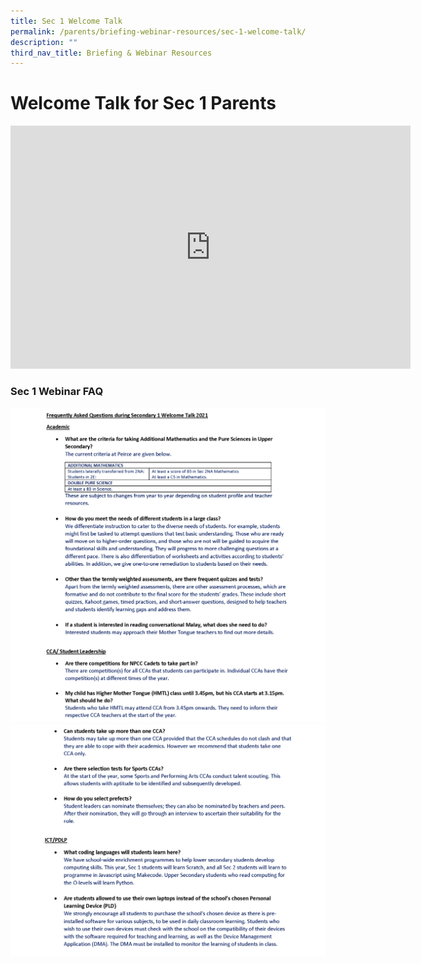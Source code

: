 ```yaml
---
title: Sec 1 Welcome Talk
permalink: /parents/briefing-webinar-resources/sec-1-welcome-talk/
description: ""
third_nav_title: Briefing & Webinar Resources
---
```


# **Welcome Talk for Sec 1 Parents**


<iframe allowfullscreen="true" height="389" width="640" frameborder="0" src="https://docs.google.com/presentation/d/e/2PACX-1vTWKslYpT62TLwljiotQPd6lIGnxZ8tfs5ZN4JzzXAUVFToXhvLexX4FLLkAWHWgg/embed?start=false&amp;loop=false&amp;delayms=3000"></iframe>

### Sec 1 Webinar FAQ

![](/images/Sec%201%20Webinar%20QA_selected_edited%20(clean%20copy)%20Vetted_Page_1.png)
![](/images/Sec%201%20Webinar%20QA_selected_edited%20(clean%20copy)%20Vetted_Page_2.png)

